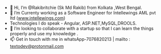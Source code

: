 - 👋 Hi, I’m @Rakibritchie (Sk Md Rakib) from Kolkata ,West Bengal.
- 👀 I’m Currenty working as a Software Engineer for Intellewings AML pvt ltd (www.intellewings.com)
- Technologies I do speak - Angular, ASP.NET,MySQL,DROOLS. 
- 💞️ I’m looking to collaborate with a startup so that I can learn the things properly and use my knowledge .
- 📫 Get in touch with me in whatsApp-7076820213 | mailto : textodev@protonmail.com


